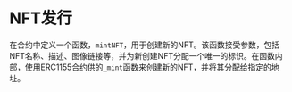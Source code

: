 # NFT发行

在合约中定义一个函数，`mintNFT`，用于创建新的NFT。该函数接受参数，包括NFT名称、描述、图像链接等，并为新创建NFT分配一个唯一的标识。在函数内部，使用ERC1155合约供的`_mint`函数来创建新的NFT，并将其分配给指定的地址。

